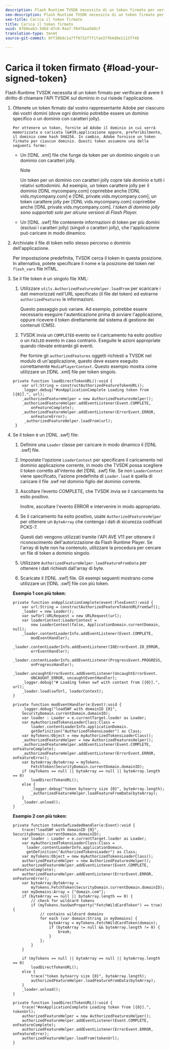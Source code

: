 ```yaml
---
description: Flash Runtime TVSDK necessita di un token firmato per verificare di avere il diritto di chiamare l'API TVSDK sul dominio in cui risiede l'applicazione.
seo-description: Flash Runtime TVSDK necessita di un token firmato per verificare di avere il diritto di chiamare l'API TVSDK sul dominio in cui risiede l'applicazione.
seo-title: Carica il token firmato
title: Carica il token firmato
uuid: 8760eab3-3d6d-47c6-9aa7-f64f6aa5ddcf
translation-type: tm+mt
source-git-commit: 8ff38bdc1a7ff9732f7f1fae37f64d0e1113ff40

---
```



# Carica il token firmato {#load-your-signed-token}

Flash Runtime TVSDK necessita di un token firmato per verificare di avere il diritto di chiamare l&#39;API TVSDK sul dominio in cui risiede l&#39;applicazione.

1. Ottenete un token firmato dal vostro rappresentante Adobe per ciascuno dei vostri domini (dove ogni dominio potrebbe essere un dominio specifico o un dominio con caratteri jolly).

       Per ottenere un token, fornite ad Adobe il dominio in cui verrà memorizzata o caricata l&#39;applicazione oppure, preferibilmente, il dominio come hash SHA256. In cambio, Adobe fornisce un token firmato per ciascun dominio. Questi token assumono una delle seguenti forme:
   
   * Un [!DNL .xml] file che funge da token per un dominio singolo o un dominio con caratteri jolly.

      >[!NOTE]
      >
      >Un token per un dominio con caratteri jolly copre tale dominio e tutti i relativi sottodomini. Ad esempio, un token carattere jolly per il dominio [!DNL mycompany.com] coprirebbe anche [!DNL vids.mycompany.com] e [!DNL private.vids.mycompany.com]; un token carattere jolly per [!DNL vids.mycompany.com] coprirebbe anche [!DNL private.vids.mycompany.com]. *I token di dominio jolly sono supportati solo per alcune versioni di Flash Player.*

   * Un [!DNL .swf] file contenente informazioni di token per più domini (esclusi i caratteri jolly) (singoli o caratteri jolly), che l&#39;applicazione può caricare in modo dinamico.

1. Archiviate il file di token nello stesso percorso o dominio dell&#39;applicazione.

   Per impostazione predefinita, TVSDK cerca il token in questa posizione. In alternativa, potete specificare il nome e la posizione del token nel `flash_vars` file HTML.
1. Se il file token è un singolo file XML:
   1. Utilizzare `utils.AuthorizedFeaturesHelper.loadFrom` per scaricare i dati memorizzati nell&#39;URL specificato (il file del token) ed estrarne `authorizedFeatures` le informazioni.

      Questo passaggio può variare. Ad esempio, potrebbe essere necessario eseguire l&#39;autenticazione prima di avviare l&#39;applicazione, oppure ricevere il token direttamente dal sistema di gestione dei contenuti (CMS).

   1. TVSDK invia un `COMPLETED` evento se il caricamento ha esito positivo o un `FAILED` evento in caso contrario. Eseguite le azioni appropriate quando rilevate entrambi gli eventi.

      Per fornire gli `authorizedFeatures` oggetti richiesti a TVSDK nel modulo di un&#39;applicazione, questo deve essere eseguito correttamente `MediaPlayerContext`.
   Questo esempio mostra come utilizzare un [!DNL .xml] file per token singolo.

   ```
   private function loadDirectTokenURL():void { 
       var url:String = constructAuthorizedFeatureTokenURL(); 
       _logger.debug("#onApplicationComplete Loading token from [{0}].", url); 
       _authorizedFeatureHelper = new AuthorizedFeaturesHelper(); 
       _authorizedFeatureHelper.addEventListener(Event.COMPLETE,  
           onFeatureComplete); 
       _authorizedFeatureHelper.addEventListener(ErrorEvent.ERROR,  
           onFeatureError); 
        _authorizedFeatureHelper.loadFrom(url); 
    }
   ```

1. Se il token è un [!DNL .swf] file:
   1. Definire una `Loader` classe per caricare in modo dinamico il [!DNL .swf] file.
   1. Impostate l&#39;opzione `LoaderContext` per specificare il caricamento nel dominio applicazione corrente, in modo che TVSDK possa scegliere il token corretto all&#39;interno del [!DNL .swf] file. Se non `LoaderContext` viene specificato, l&#39;azione predefinita di `Loader.load` è quella di caricare il file .swf nel dominio figlio del dominio corrente.
   1. Ascoltare l’evento COMPLETE, che TVSDK invia se il caricamento ha esito positivo.

      Inoltre, ascoltare l&#39;evento ERROR e intervenire in modo appropriato.
   1. Se il caricamento ha esito positivo, usate `AuthorizedFeaturesHelper` per ottenere un `ByteArray` che contenga i dati di sicurezza codificati PCKS-7.

      Questi dati vengono utilizzati tramite l&#39;API AVE V11 per ottenere il riconoscimento dell&#39;autorizzazione da Flash Runtime Player. Se l&#39;array di byte non ha contenuto, utilizzare la procedura per cercare un file di token a dominio singolo.
   1. Utilizzare `AuthorizedFeatureHelper.loadFeatureFromData` per ottenere i dati richiesti dall&#39;array di byte.
   1. Scaricate il [!DNL .swf] file.
   Gli esempi seguenti mostrano come utilizzare un [!DNL .swf] file con più token.

   **Esempio 1 con più token:**

   ```
   private function onApplicationComplete(event:FlexEvent):void { 
       var url:String = constructAuthorizedFeatureTokenURLFromSwf();   
       _loader = new Loader(); 
       var swfUrl:URLRequest = new URLRequest(url); 
       var loaderContext:LoaderContext =  
           new LoaderContext(false, ApplicationDomain.currentDomain, null); 
       _loader.contentLoaderInfo.addEventListener(Event.COMPLETE,  
           modEventHandler); 
       _loader.contentLoaderInfo.addEventListener(IOErrorEvent.IO_ERROR,  
           errEventHandler); 
       _loader.contentLoaderInfo.addEventListener(ProgressEvent.PROGRESS,  
           onProgressHandler); 
       _loader.uncaughtErrorEvents.addEventListener(UncaughtErrorEvent. 
           UNCAUGHT_ERROR, uncaughtEventHandler); 
       _logger.debug("# Loading token swf with context from [{0}].", url); 
       _loader.load(swfUrl, loaderContext); 
   } 
   
   private function modEventHandler(e:Event):void { 
       _logger.debug("loadSWF with domainID {0}",  
       SecurityDomain.currentDomain.domainID); 
       var loader : Loader = e.currentTarget.loader as Loader; 
       var myAuthorizedTokensLoaderClass:Class =  
           loader.contentLoaderInfo.applicationDomain. 
           getDefinition("AuthorizedTokensLoader") as Class; 
       var myTokens:Object = new myAuthorizedTokensLoaderClass(); 
       _authorizedFeatureHelper = new AuthorizedFeaturesHelper(); 
       _authorizedFeatureHelper.addEventListener(Event.COMPLETE, onFeatureComplete); 
       _authorizedFeatureHelper.addEventListener(ErrorEvent.ERROR, onFeatureError); 
       var byteArray:ByteArray = myTokens. 
           FetchToken(SecurityDomain.currentDomain.domainID); 
       if (myTokens == null || byteArray == null || byteArray.length == 0) 
           loadDirectTokenURL(); 
       else { 
           _logger.debug("token bytearry size {0}", byteArray.length); 
           _authorizedFeatureHelper.loadFeatureFromData(byteArray); 
       } 
       _loader.unload(); 
   } 
   ```

   **Esempio 2 con più token:**

   ```
   private function tokenSwfLoadedHandler(e:Event):void { 
       trace("loadSWF with domainID {0}", SecurityDomain.currentDomain.domainID); 
       var loader : Loader = e.currentTarget.loader as Loader; 
       var myAuthorizedTokensLoaderClass:Class =  
         loader.contentLoaderInfo.applicationDomain. 
         getDefinition("AuthorizedTokensLoader") as Class; 
       var myTokens:Object = new myAuthorizedTokensLoaderClass(); 
       authorizedFeatureHelper = new AuthorizedFeaturesHelper(); 
       authorizedFeatureHelper.addEventListener(Event.COMPLETE, onFeatureComplete); 
       authorizedFeatureHelper.addEventListener(ErrorEvent.ERROR, onFeatureError); 
       var byteArray:ByteArray =  
           myTokens.FetchToken(SecurityDomain.currentDomain.domainID); 
       var myDomains:Array = ["domain.com"]; 
       if (byteArray == null || byteArray.length == 0) { 
           // check for wildcard tokens 
           if (myTokens.hasOwnProperty("FetchWildCardToken") == true) { 
               // contains wildcard domains 
               for each (var domain:String in myDomains) { 
                   byteArray = myTokens.FetchWildCardToken(domain); 
                   if (byteArray != null && byteArray.length != 0) { 
                       break; 
                   } 
               }; 
           } 
       } 
   
       if (myTokens == null || byteArray == null || byteArray.length == 0) 
           loadDirectTokenURL(); 
       else { 
           trace("token bytearry size {0}", byteArray.length); 
           authorizedFeatureHelper.loadFeatureFromData(byteArray); 
       } 
       _loader.unload(); 
   } 
   
   private function loadDirectTokenURL():void { 
       trace("#onApplicationComplete Loading token from [{0}].", tokenUrl); 
       authorizedFeatureHelper = new AuthorizedFeaturesHelper(); 
       authorizedFeatureHelper.addEventListener(Event.COMPLETE, onFeatureComplete); 
       authorizedFeatureHelper.addEventListener(ErrorEvent.ERROR, onFeatureError); 
       authorizedFeatureHelper.loadFrom(tokenUrl); 
   }
   ```

